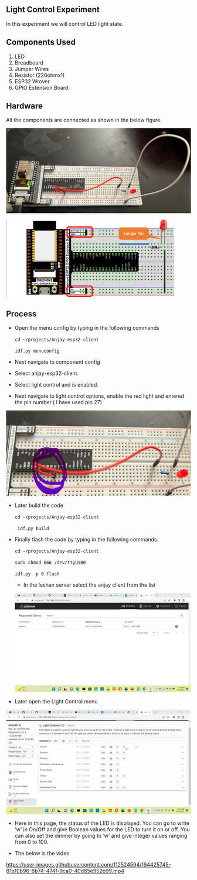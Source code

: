 ## Light Control Experiment
In this experiment we will control LED light state.

## Components Used
1. LED 
2. Breadboard
3. Jumper Wires
4. Resistor (220ohmx1)
5. ESP32 Wrover
6. GPIO Extension Board

## Hardware
All the components are connected as shown in the below figure.

![image](Image_Directory/lightcontrolsetup.png)

![image](Image_Directory/lightcontrol_conn.png)
## Process
- Open the menu config by typing in the following commands

    `cd ~/projects/Anjay-esp32-client`

   `idf.py menuconfig`


- Next navigate to component config 

- Select anjay-esp32-client.

- Select light control and is enabled.

- Next  navigate to light control options, enable the red light and entered the pin number.( I have used pin 27)

![image](Image_Directory/pin.png)

- Later build the code

  `cd ~/projects/Anjay-esp32-client`
 
   ` idf.py build`
 
 - Finally flash the code by typing in the following commands.
 
     `cd ~/projects/Anjay-esp32-client`
 
    `sudo chmod 666 /dev/ttyUSB0`

     `idf.py -p 0 flash`
     
     - In the leshan server select the anjay client from the list

     ![image](Image_Directory/leshan_anjay_ss.png)

- Later open the Light Control menu
 
 ![image](Image_Directory/light_leshan-ss.png)

- Here in this page, the status of the LED is displayed. You can go to write ‘w’ in On/Off and give Boolean values for the LED to turn it on or off. You can also set the dimmer by going to ‘w’ and give integer values ranging from 0 to 100.

- The below is the video


https://user-images.githubusercontent.com/112524594/194425745-81b10b96-6b74-474f-9ca0-40d65e952b99.mp4


